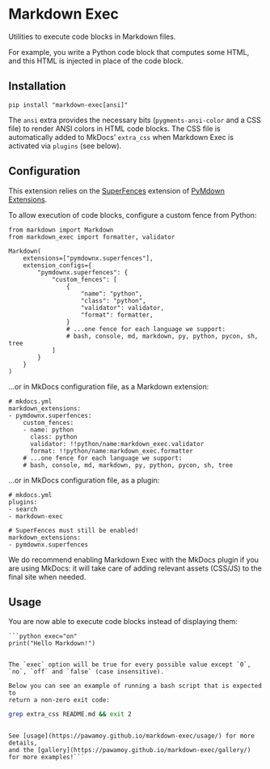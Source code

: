 # Markdown Exec

Utilities to execute code blocks in Markdown files.

For example, you write a Python code block that computes some HTML, and this HTML is injected in place of the code block.

## Installation

```
pip install "markdown-exec[ansi]"

```

The `ansi` extra provides the necessary bits (`pygments-ansi-color` and a CSS file) to render ANSI colors in HTML code blocks. The CSS file is automatically added to MkDocs' `extra_css` when Markdown Exec is activated via `plugins` (see below).

## Configuration

This extension relies on the [SuperFences](https://facelessuser.github.io/pymdown-extensions/extensions/superfences/) extension of [PyMdown Extensions](https://facelessuser.github.io/pymdown-extensions/).

To allow execution of code blocks, configure a custom fence from Python:

```
from markdown import Markdown
from markdown_exec import formatter, validator

Markdown(
    extensions=["pymdownx.superfences"],
    extension_configs={
        "pymdownx.superfences": {
            "custom_fences": [
                {
                    "name": "python",
                    "class": "python",
                    "validator": validator,
                    "format": formatter,
                }
                # ...one fence for each language we support:
                # bash, console, md, markdown, py, python, pycon, sh, tree
            ]
        }
    }
)

```

...or in MkDocs configuration file, as a Markdown extension:

```
# mkdocs.yml
markdown_extensions:
- pymdownx.superfences:
    custom_fences:
    - name: python
      class: python
      validator: !!python/name:markdown_exec.validator
      format: !!python/name:markdown_exec.formatter
    # ...one fence for each language we support:
    # bash, console, md, markdown, py, python, pycon, sh, tree

```

...or in MkDocs configuration file, as a plugin:

```
# mkdocs.yml
plugins:
- search
- markdown-exec

# SuperFences must still be enabled!
markdown_extensions:
- pymdownx.superfences

```

We do recommend enabling Markdown Exec with the MkDocs plugin if you are using MkDocs: it will take care of adding relevant assets (CSS/JS) to the final site when needed.

## Usage

You are now able to execute code blocks instead of displaying them:

````
```python exec="on"
print("Hello Markdown!")
````

```

The `exec` option will be true for every possible value except `0`, `no`, `off` and `false` (case insensitive).

Below you can see an example of running a bash script that is expected to
return a non-zero exit code:

```

```bash exec="1" source="tabbed-left" returncode="2"
grep extra_css README.md && exit 2
```

````

See [usage](https://pawamoy.github.io/markdown-exec/usage/) for more details,
and the [gallery](https://pawamoy.github.io/markdown-exec/gallery/) for more examples!```
````
